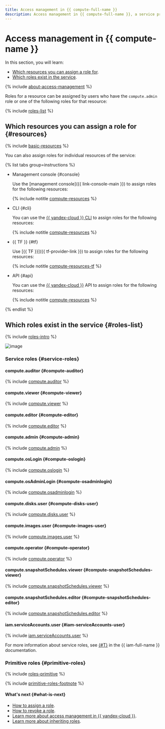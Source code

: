 ```yaml
---
title: Access management in {{ compute-full-name }}
description: Access management in {{ compute-full-name }}, a service providing scalable computing capacities for creating and managing virtual machines. This section describes the resources for which you can assign a role and the roles existing in the service.
---
```


# Access management in {{ compute-name }}


In this section, you will learn:

* [Which resources you can assign a role for](#resources).
* [Which roles exist in the service](#roles-list).

{% include [about-access-management](../../_includes/iam/about-access-management.md) %}

Roles for a resource can be assigned by users who have the `compute.admin` role or one of the following roles for that resource:

{% include [roles-list](../../_includes/iam/roles-list.md) %}

## Which resources you can assign a role for {#resources}

{% include [basic-resources](../../_includes/iam/basic-resources-for-access-control.md) %}

You can also assign roles for individual resources of the service:

{% list tabs group=instructions %}

- Management console {#console}

  Use the [management console]({{ link-console-main }}) to assign roles for the following resources:

  {% include notitle [compute-resources](../../_includes/iam/resources-with-access-control/compute.md) %}

- CLI {#cli}

  You can use the [{{ yandex-cloud }} CLI](../../cli/cli-ref/compute/cli-ref/index.md) to assign roles for the following resources:

  {% include notitle [compute-resources](../../_includes/iam/resources-with-access-control/compute.md) %}

- {{ TF }} {#tf}

  Use [{{ TF }}]({{ tf-provider-link }}) to assign roles for the following resources:

  {% include notitle [compute-resources-tf](../../_includes/iam/resources-with-access-control/compute-tf.md) %}

- API {#api}

  You can use the [{{ yandex-cloud }}](../api-ref/authentication.md) API to assign roles for the following resources:

  {% include notitle [compute-resources](../../_includes/iam/resources-with-access-control/compute.md) %}

{% endlist %}

## Which roles exist in the service {#roles-list}

{% include [roles-intro](../../_includes/roles-intro.md) %}

![image](../../_assets/compute/security/service-roles-hierarchy.svg)

### Service roles {#service-roles}

#### compute.auditor {#compute-auditor}

{% include [compute.auditor](../../_roles/compute/auditor.md) %}

#### compute.viewer {#compute-viewer}

{% include [compute.viewer](../../_roles/compute/viewer.md) %}

#### compute.editor {#compute-editor}

{% include [compute.editor](../../_roles/compute/editor.md) %}

#### compute.admin {#compute-admin}

{% include [compute.admin](../../_roles/compute/admin.md) %}

#### compute.osLogin {#compute-oslogin}

{% include [compute.oslogin](../../_roles/compute/osLogin.md) %}

#### compute.osAdminLogin {#compute-osadminlogin}

{% include [compute.osadminlogin](../../_roles/compute/osAdminLogin.md) %}

#### compute.disks.user {#compute-disks-user}

{% include [compute.disks.user](../../_roles/compute/disks/user.md) %}

#### compute.images.user {#compute-images-user}

{% include [compute.images.user](../../_roles/compute/images/user.md) %}

#### compute.operator {#compute-operator}

{% include [compute.operator](../../_roles/compute/operator.md) %}

#### compute.snapshotSchedules.viewer {#compute-snapshotSchedules-viewer}

{% include [compute.snapshotSchedules.viewer](../../_roles/compute/snapshotSchedules/viewer.md) %}

#### compute.snapshotSchedules.editor {#compute-snapshotSchedules-editor}

{% include [compute.snapshotSchedules.editor](../../_roles/compute/snapshotSchedules/editor.md) %}

#### iam.serviceAccounts.user {#iam-serviceAccounts-user}

{% include [iam.serviceAccounts.user](../../_roles/iam/serviceAccounts/user.md) %}

For more information about service roles, see [{#T}](../../iam/concepts/access-control/roles.md) in the {{ iam-full-name }} documentation.

### Primitive roles {#primitive-roles}

{% include [roles-primitive](../../_includes/roles-primitive.md) %}

{% include [primitive-roles-footnote](../../_includes/primitive-roles-footnote.md) %}

#### What's next {#what-is-next}

* [How to assign a role](../../iam/operations/roles/grant.md).
* [How to revoke a role](../../iam/operations/roles/revoke.md).
* [Learn more about access management in {{ yandex-cloud }}](../../iam/concepts/access-control/index.md).
* [Learn more about inheriting roles](../../resource-manager/concepts/resources-hierarchy.md#access-rights-inheritance).
